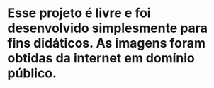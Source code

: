 # Esse projeto é livre e foi desenvolvido simplesmente para fins didáticos. As imagens foram obtidas da internet em domínio público.
